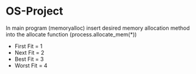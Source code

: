 # OS-Project
 
 In main program (memoryalloc) insert desired memory allocation method into the allocate function (process.allocate_mem(*))
 * First Fit = 1
 * Next Fit = 2
 * Best Fit = 3
 * Worst Fit = 4
